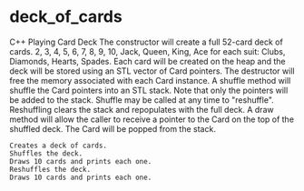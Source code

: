 # deck_of_cards
C++ Playing Card Deck
The constructor will create a full 52-card deck of cards.  2, 3, 4, 5, 6, 7, 8, 9, 10, Jack, Queen, King, Ace for each suit: Clubs, Diamonds, Hearts, Spades.  Each card will be created on the heap and the deck will be stored using an STL vector of Card pointers. 
The destructor will free the memory associated with each Card instance. 
A shuffle method will shuffle the Card pointers into an STL stack. Note that only the pointers will be added to the stack.  Shuffle may be called at any time to "reshuffle".  Reshuffling clears the stack and repopulates with the full deck. 
A draw method will allow the caller to receive a pointer to the Card on the top of the shuffled deck.  The Card will be popped from the stack. 


    Creates a deck of cards.
    Shuffles the deck.
    Draws 10 cards and prints each one.
    Reshuffles the deck.
    Draws 10 cards and prints each one.
